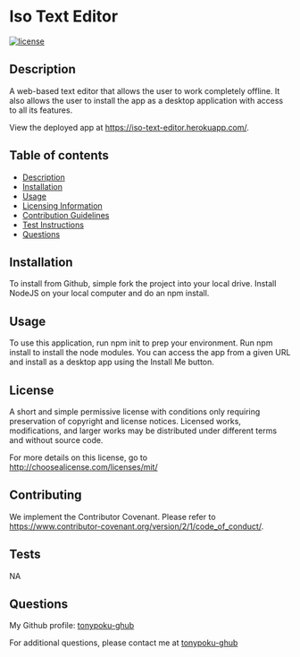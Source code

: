 # Iso Text Editor

[![license](https://img.shields.io/badge/license-mit-a2a429.svg)](http://choosealicense.com/licenses/mit/)

## Description

A web-based text editor that allows the user to work completely offline. It also allows the user to install the app as a desktop application with access to all its features.

View the deployed app at https://iso-text-editor.herokuapp.com/.

## Table of contents

- [Description](#description)
- [Installation](#installation)
- [Usage](#usage)
- [Licensing Information](#license)
- [Contribution Guidelines](#contributing)
- [Test Instructions](#tests)
- [Questions](#questions)

## Installation

To install from Github, simple fork the project into your local drive. Install NodeJS on your local computer and do an npm install.

## Usage

To use this application, run npm init to prep your environment. Run npm install to install the node modules. You can access the app from a given URL and install as a desktop app using the Install Me button.

## License

A short and simple permissive license with conditions only requiring preservation of copyright and license notices. Licensed works, modifications, and larger works may be distributed under different terms and without source code.

For more details on this license, go to http://choosealicense.com/licenses/mit/

## Contributing

We implement the Contributor Covenant. Please refer to https://www.contributor-covenant.org/version/2/1/code_of_conduct/.

## Tests

NA

## Questions

My Github profile: [tonypoku-ghub](https://github.com/tonypoku-ghub-ghub)

For additional questions, please contact me at [tonypoku-ghub](anthonypoku2022@u.northewestern.edu)

